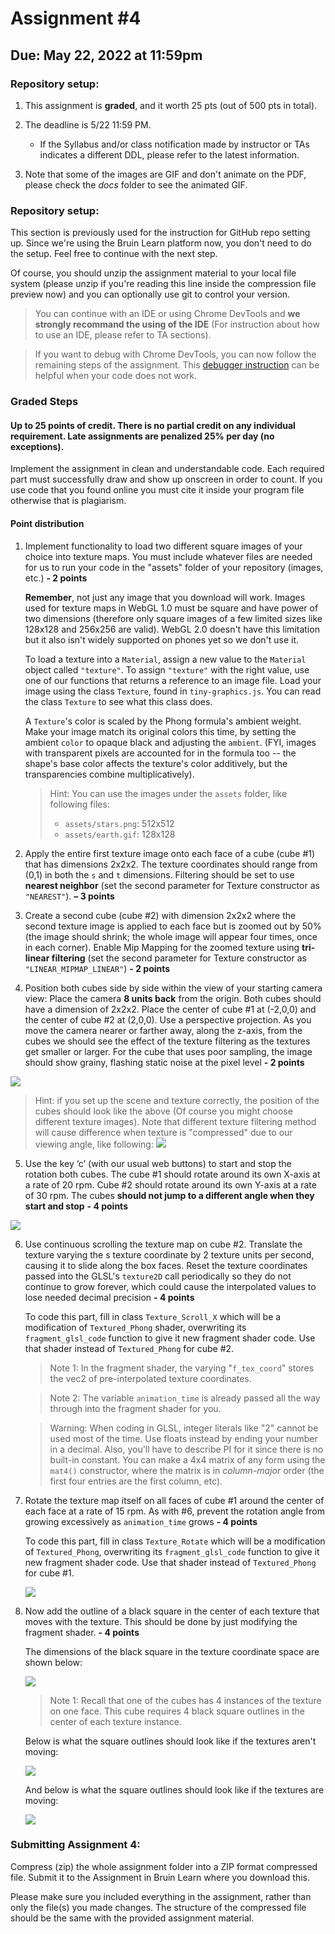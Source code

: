 # Assignment #4

## Due: May 22, 2022 at 11:59pm

### Repository setup:

1. This assignment is **graded**, and it worth 25 pts (out of 500 pts in total).

2. The deadline is 5/22 11:59 PM.

   * If the Syllabus and/or class notification made by instructor or TAs indicates a different DDL, please refer to the latest information.

3. Note that some of the images are GIF and don't animate on the PDF, please check the *docs* folder to see the animated GIF.

### Repository setup:


   This section is previously used for the instruction for GitHub repo setting up. Since we're using the Bruin Learn platform now, you don't need to do the setup. Feel free to continue with the next step. 

   Of course, you should unzip the assignment material to your local file system (please unzip if you're reading this line inside the compression file preview now) and you can optionally use git to control your version.

   > You can continue with an IDE or using Chrome DevTools and **we strongly recommand the using of the IDE** (For instruction about how to use an IDE, please refer to TA sections). 

   > If you want to debug with Chrome DevTools, you can now follow the remaining steps of the assignment. This [debugger instruction](https://docs.google.com/document/d/e/2PACX-1vSi14Mb-_6qLN7wVA4-4NxqYR-3qHLy7ndjB2G0Ba6TCYHn_KGmrPbu-fCDtHkv9QcGBNqLUUdT6fu1/pub) can be helpful when your code does not work. 

### Graded Steps

#### Up to 25 points of credit. There is no partial credit on any individual requirement. Late assignments are penalized 25% per day (no exceptions).

Implement the assignment in clean and understandable code. Each required part must successfully draw and show up onscreen in order to count. If you use code that you found online you must cite it inside your program file otherwise that is plagiarism.

#### Point distribution

1. Implement functionality to load two different square images of your choice into texture maps. You must include whatever files are needed for us to run your code in the "assets" folder of your repository (images, etc.) **- 2 points**

   **Remember**, not just any image that you download will work.  Images used for texture maps in WebGL 1.0 must be square and have power of two dimensions (therefore only square images of a few limited sizes like 128x128 and 256x256 are valid).  WebGL 2.0 doesn't have this limitation but it also isn't widely supported on phones yet so we don't use it.

   To load a texture into a `Material`, assign a new value to the `Material` object called `"texture"`.  To assign `"texture"` with the right value, use one of our functions that returns a reference to an image file.  Load your image using the class `Texture`, found in `tiny-graphics.js`.  You can read the class `Texture` to see what this class does.

   A `Texture`'s color is scaled by the Phong formula's ambient weight.  Make your image match its original colors this time, by setting the ambient `color` to opaque black and adjusting the `ambient`.  (FYI, images with transparent pixels are accounted for in the formula too -- the shape's base color affects the texture's color additively, but the transparencies combine multiplicatively).

   > Hint: You can use the images under the `assets` folder, like following files:
   >
   > * `assets/stars.png`: 512x512 
   > * `assets/earth.gif`: 128x128

2. Apply the entire first texture image onto each face of a cube (cube #1) that has dimensions 2x2x2. The texture coordinates should range from (0,1) in both the `s` and `t` dimensions. Filtering should be set to use **nearest neighbor** (set the second parameter for Texture constructor as `"NEAREST"`). **– 3 points**

3. Create a second cube (cube #2) with dimension 2x2x2 where the second texture image is applied to each face but is zoomed out by 50% (the image should shrink; the whole image will appear four times, once in each corner). Enable Mip Mapping for the zoomed texture using **tri-linear filtering** (set the second parameter for Texture constructor as `"LINEAR_MIPMAP_LINEAR"`) **- 2 points**

4. Position both cubes side by side within the view of your starting camera view:  Place the camera **8 units back** from the origin. Both cubes should have a dimension of 2x2x2. Place the center of cube #1 at (-2,0,0) and the center of cube #2 at (2,0,0). Use a perspective projection.  As you move the camera nearer or farther away, along the z-axis, from the cubes we should see the effect of the texture filtering as the textures get smaller or larger.  For the cube that uses poor sampling, the image should show grainy, flashing static noise at the pixel level **- 2 points**

![](doc/step1.png)

> Hint: if you set up the scene and texture correctly, the position of the cubes should look like the above (Of course you might choose different texture images). Note that different texture filtering method will cause difference when texture is "compressed" due to our viewing angle, like following:
> ![](doc/step2.png)

5. Use the key ‘c’ (with our usual web buttons) to start and stop the rotation both cubes. The cube #1 should rotate around its own X-axis at a rate of 20 rpm. Cube #2 should rotate around its own Y-axis at a rate of 30 rpm. The cubes **should not jump to a different angle when they start and stop** **- 4 points**

![](doc/step3.gif)

6. Use continuous scrolling the texture map on cube #2. Translate the texture varying the s texture coordinate by 2 texture units per second, causing it to slide along the box faces.  Reset the texture coordinates passed into the GLSL's `texture2D` call periodically so they do not continue to grow forever, which could cause the interpolated values to lose needed decimal precision **- 4 points**

   To code this part, fill in class `Texture_Scroll_X` which will be a modification of `Textured_Phong` shader, overwriting its `fragment_glsl_code` function to give it new fragment shader code.  Use that shader instead of `Textured_Phong` for cube #2.  

   > Note 1: In the fragment shader, the varying "`f_tex_coord`" stores the vec2 of pre-interpolated texture coordinates.

   > Note 2: The variable `animation_time` is already passed all the way through into the fragment shader for you.

   > Warning:  When coding in GLSL, integer literals like "2" cannot be used most of the time.  Use floats instead by ending your number in a decimal.  Also, you'll have to describe PI for it since there is no built-in constant.  You can make a 4x4 matrix of any form using the `mat4()` constructor, where the matrix is in *column-major* order (the first four entries are the first column, etc).

7. Rotate the texture map itself on all faces of cube #1 around the center of each face at a rate of 15 rpm.  As with #6, prevent the rotation angle from growing excessively as `animation_time` grows **- 4 points**

   To code this part, fill in class `Texture_Rotate` which will be a modification of `Textured_Phong`, overwriting its `fragment_glsl_code` function to give it new fragment shader code.  Use that shader instead of `Textured_Phong` for cube #1.

   ![](doc/step4.gif)

8. Now add the outline of a black square in the center of each texture that moves with the texture. This should be done by just modifying the fragment shader. **- 4 points**

   The dimensions of the black square in the texture coordinate space are shown below:

   ![](doc/step8.jpg)

   > Note 1: Recall that one of the cubes has 4 instances of the texture on one face. This cube requires 4 black square outlines in the center of each texture instance.

   Below is what the square outlines should look like if the textures aren't moving:

   ![](doc/step8p1.png)

   And below is what the square outlines should look like if the textures are moving:

   ![](doc/step8p2.gif)


### Submitting Assignment 4:

Compress (zip) the whole assignment folder into a ZIP format compressed file. Submit it to the Assignment in Bruin Learn where you download this. 

Please make sure you included everything in the assignment, rather than only the file(s) you made changes. The structure of the compressed file should be the same with the provided assignment material.


